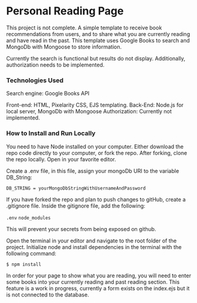 # Personal Reading Page

This project is not complete. A simple template to receive book recommendations from users, and to share what you are currently reading and have read in the past. This template uses Google Books to search and MongoDb with Mongoose to store information.

Currently the search is functional but results do not display. Additionally, authorization needs to be implemented.

### Technologies Used

Search engine: Google Books API

Front-end: HTML, Pixelarity CSS, EJS templating.
Back-End: Node.js for local server, MongoDb with Mongoose
Authorization: Currently not implemented.

### How to Install and Run Locally

You need to have Node installed on your computer. Either download the repo code directly to your computer, or fork the repo. After forking, clone the repo locally. Open in your favorite editor.

Create a .env file, in this file, assign your mongoDb URI to the variable DB_String:

```DB_STRING = yourMongoDbStringWithUsernameAndPassword```

If you have forked the repo and plan to push changes to gitHub, create a .gitignore file. Inside the gitignore file, add the following:

```.env```
```node_modules```

This will prevent your secrets from being exposed on github.

Open the terminal in your editor and navigate to the root folder of the project. Initialize node and install dependencies in the terminal with the following command:

```$ npm install```

In order for your page to show what you are reading, you will need to enter some books into your currently reading and past reading section. This feature is a work in progress, currently a form exists on the index.ejs but it is not connected to the database.

